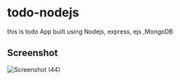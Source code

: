 # todo-nodejs
this is todo App built using Nodejs, express, ejs ,MongoDB

## Screenshot
![Screenshot (44)](https://user-images.githubusercontent.com/114590452/221511623-7c11bdd9-f6db-4c15-bb3c-9a6ec33ae815.png)
